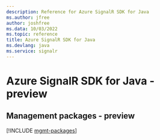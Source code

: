 ```yaml
---
description: Reference for Azure SignalR SDK for Java
ms.author: jfree
author: joshfree
ms.data: 10/03/2022
ms.topic: reference
title: Azure SignalR SDK for Java
ms.devlang: java
ms.service: signalr
---
```

# Azure SignalR SDK for Java - preview

## Management packages - preview
[!INCLUDE [mgmt-packages](signalr-mgmt-index.md)]